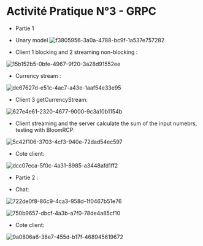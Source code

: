 # Activité Pratique N°3 - GRPC


- Partie 1

* Unary model
![f3805956-3a0a-4788-bc9f-1a537e757282](https://github.com/youssefelgoumri/SD_TP3/assets/94170257/e67df52a-3759-4e26-b499-fc636d95cb22)


* Client 1 blocking and 2 streaming non-blocking :

![15b152b5-0bfe-4967-9f20-3a28d91552ee](https://github.com/youssefelgoumri/SD_TP3/assets/94170257/59b13222-6f56-40d3-bfe3-b1fd45e9fb66)


* Currency stream :

![de67627d-e51c-4ac7-a43e-1aaf54e33e95](https://github.com/youssefelgoumri/SD_TP3/assets/94170257/b4989f7d-f7eb-4ea2-9726-05ae56fcbd39)


* Client 3 getCurrencyStream:

![627e4e61-2320-4677-9000-9c3a10b1154b](https://github.com/youssefelgoumri/SD_TP3/assets/94170257/6ae7c1a4-6a19-480d-a1ee-b63bf9da2ed1)


* Client streaming and the server calculate the sum of the input numebrs, testing with BloomRCP:

![5c42f106-3703-4cf3-940e-72dad54ec597](https://github.com/youssefelgoumri/SD_TP3/assets/94170257/4961665b-1a28-4c52-aa81-ed2859b61587)


* Cote client:

![dcc07eca-5f0c-4a31-8985-a3448afd1ff2](https://github.com/youssefelgoumri/SD_TP3/assets/94170257/2af2298f-c150-454c-814e-99f0cfb9d993)


- Partie 2 :

* Chat:

![722de0f8-86c9-4ca3-958d-1f0467b51e76](https://github.com/youssefelgoumri/SD_TP3/assets/94170257/5537f072-22a5-4996-ba23-083885a5dfa7)


![750b9657-dbcf-4a3b-a7f0-78de4a85cf10](https://github.com/youssefelgoumri/SD_TP3/assets/94170257/57c6de3c-f46d-499a-8a23-eaf93306769a)


* Cote client:

![9a0806a6-38e7-455d-b17f-468945619672](https://github.com/youssefelgoumri/SD_TP3/assets/94170257/9f0d057b-0909-421e-9af1-8fb2a8ade928)

